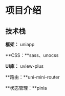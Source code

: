 # 项目介绍

## 技术栈

**框架：** uniapp

**CSS：**sass、unocss

**UI库：** uview-plus

**路由：**uni-mini-router

**状态管理：**pinia